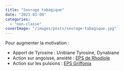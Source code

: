 ```yaml
---
title: "Sevrage tabagique"
date: "2021-03-09"
categories:
  - "non-classe"
coverImage: "/images/posts/sevrage-tabagique.jpg"
---
```


Pour augmenter la motivation :

- Apport de Tyrosine : Unibiane Tyrosine, Dynabiane
- Action sur angoisse, anxiété : [EPS de Rhodiole](https://pharmacie.marionetmarin.fr/produit/eps-de-rhodiole/)
- Action sur les pulsions : [EPS Griffonia](https://pharmacie.marionetmarin.fr/produit/eps-griffonia/)
